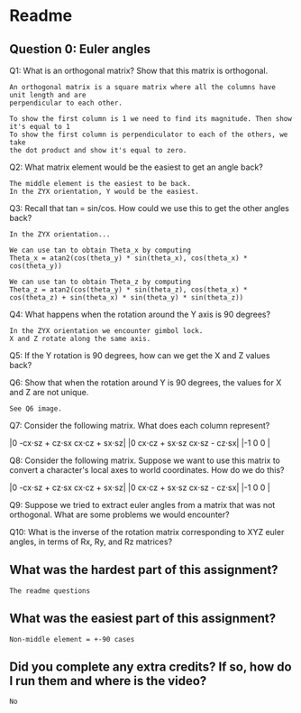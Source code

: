 
# Readme

## Question 0: Euler angles

Q1: What is an orthogonal matrix? Show that this matrix is orthogonal.

    An orthogonal matrix is a square matrix where all the columns have unit length and are
    perpendicular to each other.
    
    To show the first column is 1 we need to find its magnitude. Then show it's equal to 1
    To show the first column is perpendiculator to each of the others, we take
    the dot product and show it's equal to zero.

Q2: What matrix element would be the easiest to get an angle back?

    The middle element is the easiest to be back.
    In the ZYX orientation, Y would be the easiest.

Q3: Recall that tan = sin/cos. How could we use this to get the other angles back?

    In the ZYX orientation...

    We can use tan to obtain Theta_x by computing 
    Theta_x = atan2(cos(theta_y) * sin(theta_x), cos(theta_x) * cos(theta_y))

    We can use tan to obtain Theta_z by computing 
    Theta_z = atan2(cos(theta_y) * sin(theta_z), cos(theta_x) * cos(theta_z) + sin(theta_x) * sin(theta_y) * sin(theta_z))   

Q4: What happens when the rotation around the Y axis is 90 degrees?

    In the ZYX orientation we encounter gimbol lock.
    X and Z rotate along the same axis.

Q5: If the Y rotation is 90 degrees, how can we get the X and Z values back?

Q6: Show that when the rotation around Y is 90 degrees, the values for X and Z are not unique.

    See Q6 image.

Q7: Consider the following matrix. What does each column represent?

|0   -cx⋅sz + cz⋅sx  cx⋅cz + sx⋅sz|
|0   cx⋅cz + sx⋅sz   cx⋅sz - cz⋅sx|
|-1        0               0      |

Q8: Consider the following matrix. Suppose we want to use this matrix to convert a character's local axes to world coordinates. How do we do this?

|0   -cx⋅sz + cz⋅sx  cx⋅cz + sx⋅sz|
|0   cx⋅cz + sx⋅sz   cx⋅sz - cz⋅sx|
|-1        0               0      |

Q9: Suppose we tried to extract euler angles from a matrix that was not orthogonal. What are some problems we would encounter?

Q10: What is the inverse of the rotation matrix corresponding to XYZ euler angles, in terms of Rx, Ry, and Rz matrices? 


## What was the hardest part of this assignment?
    The readme questions

## What was the easiest part of this assignment?
    Non-middle element = +-90 cases

## Did you complete any extra credits?  If so, how do I run them and where is the video?
    No
